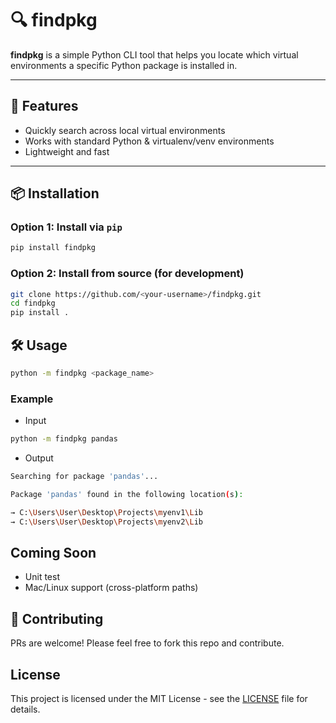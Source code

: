 # 🔍 findpkg

**findpkg** is a simple Python CLI tool that helps you locate which virtual environments a specific Python package is installed in.

---

## 🚀 Features

- Quickly search across local virtual environments
- Works with standard Python & virtualenv/venv environments
- Lightweight and fast

---

## 📦 Installation

### Option 1: Install via `pip`

```bash
pip install findpkg
```

### Option 2: Install from source (for development)
```bash
git clone https://github.com/<your-username>/findpkg.git
cd findpkg
pip install .
```

## 🛠 Usage
```bash
python -m findpkg <package_name>
```

### Example
- Input
```bash
python -m findpkg pandas
```

- Output
```bash
Searching for package 'pandas'...

Package 'pandas' found in the following location(s):

→ C:\Users\User\Desktop\Projects\myenv1\Lib
→ C:\Users\User\Desktop\Projects\myenv2\Lib
```

## Coming Soon
 - Unit test
 - Mac/Linux support (cross-platform paths)



## 🤝 Contributing
PRs are welcome! Please feel free to fork this repo and contribute.

## License

This project is licensed under the MIT License - see the [LICENSE](./LICENSE) file for details.
